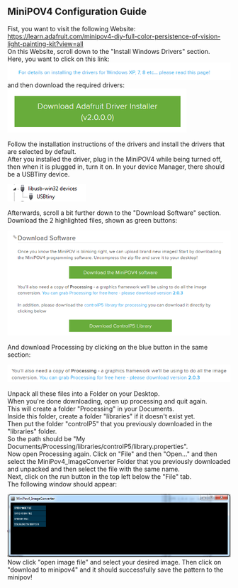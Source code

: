 ## MiniPOV4 Configuration Guide  

Fist, you want to visit the following Website:  
https://learn.adafruit.com/minipov4-diy-full-color-persistence-of-vision-light-painting-kit?view=all  
On this Website, scroll down to the "Install Windows Drivers" section.  
Here, you want to click on this link:
![title](https://github.com/JeyAl/internship/blob/master/images/drivers_link.png)
and then download the required drivers:
![title](https://github.com/JeyAl/internship/blob/master/images/drivers_download.png)

Follow the installation instructions of the drivers and install the drivers that are selected by default.  
After you installed the driver, plug in the MiniPOV4 while being turned off, then when it is plugged in, turn it on.
In your device Manager, there should be a USBTiny device.

![title](https://github.com/JeyAl/internship/blob/master/images/USBTiny.png)

Afterwards, scroll a bit further down to the "Download Software" section.  
Download the 2 highlighted files, shown as green buttons:  

![title](https://github.com/JeyAl/internship/blob/master/images/downloads.png)

And download Processing by clicking on the blue button in the same section:

![title](https://github.com/JeyAl/internship/blob/master/images/processing.png)

Unpack all these files into a Folder on your Desktop.  
When you're done downloading, open up processing and quit again.  
This will create a folder "Processing" in your Documents.  
Inside this folder, create a folder "libraries" if it doesn't exist yet.  
Then put the folder "controlP5" that you previously downloaded in the "libraries" folder.  
So the path should be "My Documents/Processing/libraries/controlP5/library.properties".  
Now open Processing again.  Click on "File" and then "Open..." and then select the MiniPov4_ImageConverter Folder that you previously downloaded and unpacked and then select the file with the same name.  
Next, click on the run button in the top left below the "File" tab.  
The following window should appear:  

![title](https://github.com/JeyAl/internship/blob/master/images/converter.png)
Now click "open image file" and select your desired image. 
Then click on "download to minipov4" and it should successfully save the pattern to the minipov!  





